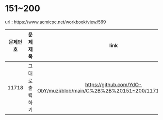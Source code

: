 # 151~200

url : https://www.acmicpc.net/workbook/view/569


| 문제번호 | 문제제목 | link | check|
|:------: | :-------: | :------: | :---------: |
|11718| 그대로 출력하기 | https://github.com/YdO-ObY/muzi/blob/main/C%2B%2B%20151~200/11718/11718.cpp |<li>- [x] </li>|


